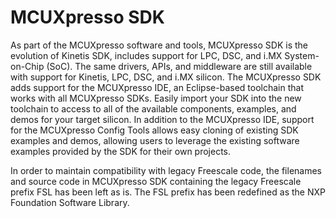 # MCUXpresso SDK 

As part of the MCUXpresso software and tools, MCUXpresso SDK is the evolution of Kinetis SDK, includes support for LPC, DSC, and i.MX System-on-Chip \(SoC\). The same drivers, APIs, and middleware are still available with support for Kinetis, LPC, DSC, and i.MX silicon. The MCUXpresso SDK adds support for the MCUXpresso IDE, an Eclipse-based toolchain that works with all MCUXpresso SDKs. Easily import your SDK into the new toolchain to access to all of the available components, examples, and demos for your target silicon. In addition to the MCUXpresso IDE, support for the MCUXpresso Config Tools allows easy cloning of existing SDK examples and demos, allowing users to leverage the existing software examples provided by the SDK for their own projects.

In order to maintain compatibility with legacy Freescale code, the filenames and source code in MCUXpresso SDK containing the legacy Freescale prefix FSL has been left as is. The FSL prefix has been redefined as the NXP Foundation Software Library.

